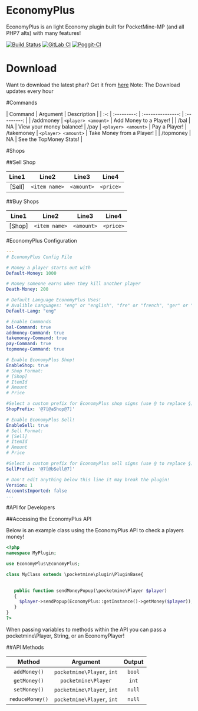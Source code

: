 # EconomyPlus  
EconomyPlus is an light Economy plugin built for PocketMine-MP (and all PHP7 alts) with many features!

[![Build Status](https://travis-ci.org/ImagicalGamer/EconomyPlus.svg?branch=master)](https://travis-ci.org/ImagicalGamer/EconomyPlus) 
[![GitLab CI](http://gitlab.com/pogogo007/EconomyPlus/badges/master/build.svg)](https://gitlab.com/pogogo007/EconomyPlus/pipelines?scope=branches)
[![Poggit-CI](https://poggit.pmmp.io/ci.badge/ImagicalGamer/EconomyPlus/EconomyPlus)](https://poggit.pmmp.io/ci/ImagicalGamer/EconomyPlus/EconomyPlus)

# Download
Want to download the latest phar? Get it from [here](https://gitlab.com/Pogogo007/EconomyPlus/pipelines)
Note: The Download updates every hour

#Commands

| Command | Argument | Description |
| :-: | :---------: | :---------------: | :---------: |
| /addmoney | `<player> <amount>` | Add Money to a Player! |
| /bal | NA | View your money balance!
| /pay | `<player> <amount>` | Pay a Player!
| /takemoney | `<player> <amount>` | Take Money from a Player! |
| /topmoney | NA | See the TopMoney Stats! |

#Shops

##Sell Shop

| Line1 | Line2 | Line3 | Line4 |
| :---: | :---: | :---: | :---: |
| [Sell] | `<item name>` | `<amount>` | `<price>` |

##Buy Shops

| Line1 | Line2 | Line3 | Line4 |
| :---: | :---: | :---: | :---: |
| [Shop] | `<item name>` | `<amount>` | `<price>` |

#EconomyPlus Configuration

```yaml
---
# EconomyPlus Config File

# Money a player starts out with
Default-Money: 1000

# Money someone earns when they kill another player
Death-Money: 200

# Default Language EconomyPlus Uses!
# Avalible Languages: "eng" or "english", "fre" or "french", "ger" or "german", "chi" or "chinese", "schi" or "simplified chinese", "rus" or "russian"
Default-Lang: "eng"

# Enable Commands
bal-Command: true
addmoney-Command: true
takemoney-Command: true
pay-Command: true
topmoney-Command: true

# Enable EconomyPlus Shop!
EnableShop: true
# Shop Format:
# [Shop]
# ItemId
# Amount
# Price

#Select a custom prefix for EconomyPlus shop signs (use @ to replace §)
ShopPrefix: '@7[@aShop@7]'

# Enable EconomyPlus Sell!
EnableSell: true
# Sell Format:
# [Sell]
# ItemId
# Amount
# Price

#Select a custom prefix for EconomyPlus sell signs (use @ to replace §)
SellPrefix: '@7[@bSell@7]'

# Don't edit anything below this line it may break the plugin!
Version: 1
AccountsImported: false
...
```

#API for Developers

##Accessing the EconomyPlus API

Below is an example class using the EconomyPlus API to check a players money!

```php
<?php
namespace MyPlugin;

use EconomyPlus\EconomyPlus;

class MyClass extends \pocketmine\plugin\PluginBase{
   

   public function sendMoneyPopup(\pocketmine\Player $player)
   {
     $player->sendPopup(EconomyPlus::getInstance()->getMoney($player));
   }
}
?>
```
When passing variables to methods within the API you can pass a pocketmine\Player, String, or an EconomyPlayer!

##API Methods

| Method | Argument | Output |
| :---: | :---: | :---: |
| `addMoney()`  | `pocketmine\Player`, `int`| `bool` |
| `getMoney()`  | `pocketmine\Player`| `int` |
| `setMoney()`  | `pocketmine\Player`, `int`| `null` |
| `reduceMoney()`  | `pocketmine\Player`, `int`| `null` |
